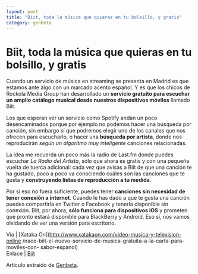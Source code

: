 ```yaml
---
layout: post
title: "Biit, toda la música que quieras en tu bolsillo, y gratis"
category: genbeta
---
```


# Biit, toda la música que quieras en tu bolsillo, y gratis

Cuando un servicio de música en streaming se presenta en Madrid es que estamos
ante algo con un marcado acento español. Y es que los chicos de Rockola Media
Group han desarrollado un **servicio gratuito para escuchar un amplio catálogo
musical desde nuestros dispositivos móviles** llamado Biit.

Los que esperan ver un servicio como Spotify andan un poco desencaminados
porque por ejemplo no podemos hacer una búsqueda por canción, sin embargo sí
que podremos elegir uno de los canales que nos ofrecen para escucharlo, o
hacer una **búsqueda por artista**, donde nos reproducirán _según un algoritmo
muy inteligente_ canciones relacionadas.

  

La idea me recuerda un poco más la radio de Last.fm donde puedes escuchar _La
Radio del Artista_, sólo que ahora es gratis y con una pequeña vuelta de
tuerca adicional: cada vez que avisas a Biit de que una canción te ha gustado,
poco a poco va conociendo cuáles son las canciones que te gusta y
**construyendo listas de reproducción a tu medida**.

Por si eso no fuera suficiente, puedes tener **canciones sin necesidad de
tener conexión a internet**. Cuando le has dado a que te gusta una canción
puedes compartirla en Twitter o Facebook y tenerla disponible sin conexión.
Biit, por ahora, **sólo funciona para dispositivos iOS** y prometen que pronto
estará disponible para BlackBerry y Android. Eso sí, nos vamos olvidando de
ver una versión para escritorio.

Vía | [Xataka On](http://www.xatakaon.com/video-musica-y-television-online
/nace-biit-el-nuevo-servicio-de-musica-gratuita-a-la-carta-para-moviles-con-
sabor-espanol)  
Enlace | [Biit](http://www.biit.fm)

Artículo extraído de [Genbeta](http://www.genbeta.com).